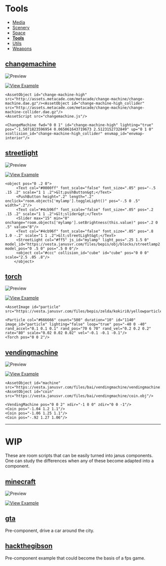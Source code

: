 # Tools

- [Media](https://github.com/madjin/janus-custom-components/blob/master/media/index.md)
- [Scenery](https://github.com/madjin/janus-custom-components/blob/master/scenery/index.md)
- [Space](https://github.com/madjin/janus-custom-components/blob/master/space/index.md)
- [**Tools**](https://github.com/madjin/janus-custom-components/blob/master/tools/index.md)
- [Utils](https://github.com/madjin/janus-custom-components/blob/master/utils/index.md)
- [Weapons](https://github.com/madjin/janus-custom-components/blob/master/weapons/index.md)

## [changemachine](https://github.com/madjin/janus-custom-components/blob/master/tools/changemachine/changemachine.js)

![Preview](https://i.imgur.com/Mdfhf3d.jpg)

[![View Example](https://i.imgur.com/hPC9Ati.jpg)](https://www.metacade.com)

```
<AssetObject id="change-machine-high" src="http://assets.metacade.com/metacade/change-machine/change-machine.dae.gz"/><AssetObject id="change-machine-high_collider" src="http://assets.metacade.com/metacade/change-machine/change-machine-collider.dae.gz"/>
<AssetScript src="changemachine.js"/>

<ChangeMachine fwd="0 0 1" id="change-machine-high" lighting="true" pos="-1.5071823596954 0.065061643719673 2.5123152732849" up="0 1 0" xcollision_id="change-machine-high_collider" envmap_id="envmap-interior"/>
```

## [streetlight](https://github.com/madjin/janus-custom-components/blob/master/tools/streetlight/streetlight.js)

![Preview](https://i.imgur.com/NMjft9V.jpg)

[![View Example](https://i.imgur.com/hPC9Ati.jpg)](https://vesta.janusvr.com/guide/streetlight)

```
<object pos="0 .2 0">
     <Text col="#0000ff" font_scale="false" font_size=".05" pos="-.5 .15 .2" scale="1 1 .2">&lt;pushButton&gt;</Text>
     <PushButton height=".2" length=".2" onclick="room.objects['mylamp'].toggleLight()" pos="-.5 0 .5" width=".2"/>
     <Text col="#4cb96f" font_scale="false" font_size=".05" pos=".2 .15 .2" scale="1 1 .2">&lt;slider&gt;</Text>
     <Slider max="15" min="0" onchange="room.objects['mylamp'].setBrightness(this.value)" pos=".2 0 .5" value="8"/>
     <Text col="#4cb96f" font_scale="false" font_size=".05" pos=".8 1.0 -.2" scale="1 1 .2">&lt;streetLight&gt;</Text>
     <StreetLight col="#ff5" js_id="mylamp" light_pos=".25 1.5 0" model_id="https://vesta.janusvr.com/files/bepis/obj/blocks/streetlamp2.obj.gz" model_pos="0 .5 0" pos=".5 0 0"/>
     <object col="#ccc" collision_id="cube" id="cube" pos="0 0 0" scale="2.5 .05 .8"/>
    </object>
```

## [torch](https://github.com/madjin/janus-custom-components/blob/master/tools/torch/torch.js)

![Preview](https://i.imgur.com/VqfQmC1g.jpg)

[![View Example](https://i.imgur.com/hPC9Ati.jpg)](https://vesta.janusvr.com/bai/minecraft-torch-test)

```
<AssetImage id="particle" src="https://vesta.janusvr.com/files/bepis/zelda/kokiri0/yellowparticle.png"/>

<Particle col="#666666" count="500" duration="10" id="1140" image_id="particle" lighting="false" loop="true" pos="-40 0 -40" rand_accel="0.1 0.1 0.1" rand_pos="70 6 70" rand_vel="0.2 0.2 0.2" rate="80" scale="0.02 0.02 0.02" vel="-0.1 -0.1 -0.1"/>
<Torch pos="0 0 2"/>
```

## [vendingmachine](https://github.com/madjin/janus-custom-components/blob/master/tools/vendingmachine/vendingmachine.js)

![Preview](https://i.imgur.com/TOvOwX9.jpg)

[![View Example](https://i.imgur.com/hPC9Ati.jpg)](https://vesta.janusvr.com/bai/vending-machine-test)

```
<AssetObject id="machine" src="https://vesta.janusvr.com/files/bai/vendingmachine/vendingmachine.obj"/>
<AssetObject id="coin" src="https://vesta.janusvr.com/files/bai/vendingmachine/coin.obj"/>

<VendingMachine pos="0 0 2" xdir="-1 0 0" zdir="0 0 -1"/>
<Coin pos="-1.04 1.2 1.1"/>
<Coin pos="-1.06 1.25 1.1"/>
<Coin pos="-.92 1.27 1.06"/>
```

***

# WIP

These are room scripts that can be easily turned into janus components. One can study the differences when any of these become adapted into a component.

## [minecraft](https://github.com/madjin/janus-custom-components/blob/master/tools/minecraft/minecraft2.js)

![Preview](https://i.imgur.com/hQMLPnc.jpg)

[![View Example](https://i.imgur.com/hPC9Ati.jpg)](https://vesta.janusvr.com/nazrin/minecraft-sandbox)


## [gta](https://github.com/madjin/janus-custom-components/blob/master/tools/gta/gta.js)

Pre-component, drive a car around the city.

## [hackthegibson](https://github.com/madjin/janus-custom-components/blob/master/tools/hackthegibson/hackthegibson.js)

Pre-component example that could become the basis of a fps game.
